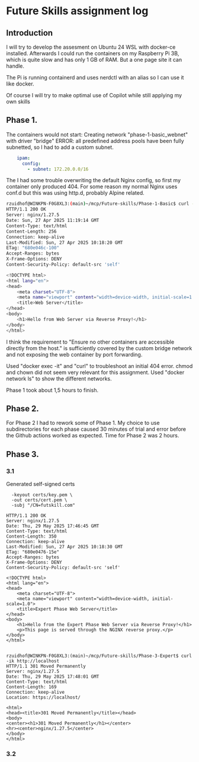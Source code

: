 # Future Skills assignment log

## Introduction

I will try to develop the assesment on Ubuntu 24 WSL with docker-ce installed. Afterwards I could run the containers on my Raspberry Pi 3B, which is quite slow and has only 1 GB of RAM. But a one page site it can handle.

The Pi is running containerd and uses nerdctl with an alias so I can use it like docker.

Of course I will try to make optimal use of Copilot while still applying my own skills

## Phase 1.

The containers would not start: Creating network "phase-1-basic_webnet" with driver "bridge"
ERROR: all predefined address pools have been fully subnetted, so I had to add a custom subnet.
```yaml
    ipam:
      config:
        - subnet: 172.20.0.0/16
```

The I had some trouble overwriting the default Nginx config, so first my container only produced 404. For some reason my normal Nginx uses conf.d but this was using http.d, probably Alpine related.

```bash
rzuidhof@WINKPN-F0G8XL3:(main)~/mcp/Future-skills/Phase-1-Basic$ curl -i http://localhost
HTTP/1.1 200 OK
Server: nginx/1.27.5
Date: Sun, 27 Apr 2025 11:19:14 GMT
Content-Type: text/html
Content-Length: 256
Connection: keep-alive
Last-Modified: Sun, 27 Apr 2025 10:18:20 GMT
ETag: "680e046c-100"
Accept-Ranges: bytes
X-Frame-Options: DENY
Content-Security-Policy: default-src 'self'

<!DOCTYPE html>
<html lang="en">
<head>
    <meta charset="UTF-8">
    <meta name="viewport" content="width=device-width, initial-scale=1.0">
    <title>Web Server</title>
</head>
<body>
    <h1>Hello from Web Server via Reverse Proxy!</h1>
</body>
</html>
```

I think the requirement to "Ensure no other containers are accessible directly from the host." is sufficiently covered by the custom bridge network and not exposing the web container by port forwarding.

Used "docker exec -it" and "curl" to troubleshoot an initial 404 error. chmod and chown did not seem very relevant for this assignment. Used "docker network ls" to show the different networks.

Phase 1 took about 1,5 hours to finish.

## Phase 2.

For Phase 2 I had to rework some of Phase 1. My choice to use subdirectories for each phase caused 30 minutes of trial and error before the Github actions worked as expected.
Time for Phase 2 was 2 hours.

## Phase 3.

### 3.1
Generated self-signed certs
```openssl req -x509 -nodes -days 365 -newkey rsa:2048 \
  -keyout certs/key.pem \
  -out certs/cert.pem \
  -subj "/CN=futskill.com"
```

```rzuidhof@WINKPN-F0G8XL3:(main)~/mcp/Future-skills/Phase-3-Expert$ curl -ik https://localhost:443
HTTP/1.1 200 OK
Server: nginx/1.27.5
Date: Thu, 29 May 2025 17:46:45 GMT
Content-Type: text/html
Content-Length: 350
Connection: keep-alive
Last-Modified: Sun, 27 Apr 2025 10:18:30 GMT
ETag: "680e0476-15e"
Accept-Ranges: bytes
X-Frame-Options: DENY
Content-Security-Policy: default-src 'self'

<!DOCTYPE html>
<html lang="en">
<head>
    <meta charset="UTF-8">
    <meta name="viewport" content="width=device-width, initial-scale=1.0">
    <title>Expert Phase Web Server</title>
</head>
<body>
    <h1>Hello from the Expert Phase Web Server via Reverse Proxy!</h1>
    <p>This page is served through the NGINX reverse proxy.</p>
</body>
</html>


rzuidhof@WINKPN-F0G8XL3:(main)~/mcp/Future-skills/Phase-3-Expert$ curl -ik http://localhost
HTTP/1.1 301 Moved Permanently
Server: nginx/1.27.5
Date: Thu, 29 May 2025 17:48:01 GMT
Content-Type: text/html
Content-Length: 169
Connection: keep-alive
Location: https://localhost/

<html>
<head><title>301 Moved Permanently</title></head>
<body>
<center><h1>301 Moved Permanently</h1></center>
<hr><center>nginx/1.27.5</center>
</body>
</html>
```

### 3.2

